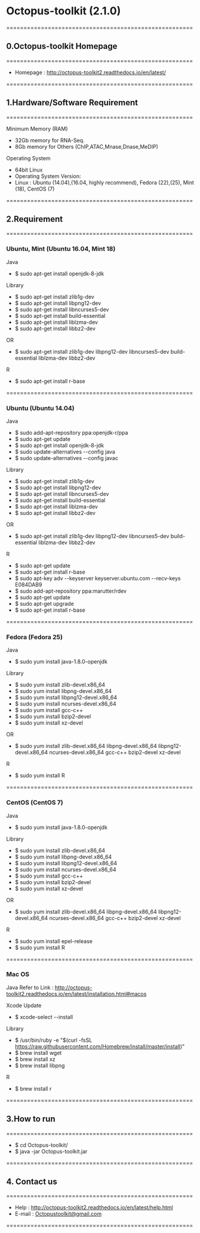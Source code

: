 # Octopus-toolkit (2.1.0)
======================================================
## 0.Octopus-toolkit Homepage
======================================================

- Homepage : http://octopus-toolkit2.readthedocs.io/en/latest/

======================================================
## 1.Hardware/Software Requirement
======================================================

Minimum Memory (RAM)
- 32Gb memory for RNA-Seq.
- 8Gb memory for Others (ChIP,ATAC,Mnase,Dnase,MeDIP)

Operating System
- 64bit Linux
- Operating System Version:
- Linux : Ubuntu (14.04),(16.04, highly recommend), Fedora (22),(25), Mint (18), CentOS (7)

======================================================
## 2.Requirement
======================================================

### Ubuntu, Mint (Ubuntu 16.04, Mint 18)
Java
- $ sudo apt-get install openjdk-8-jdk

Library
- $ sudo apt-get install zlib1g-dev
- $ sudo apt-get install libpng12-dev
- $ sudo apt-get install libncurses5-dev
- $ sudo apt-get install build-essential
- $ sudo apt-get install liblzma-dev
- $ sudo apt-get install libbz2-dev

OR 

- $ sudo apt-get install zlib1g-dev libpng12-dev libncurses5-dev build-essential liblzma-dev libbz2-dev

R
- $ sudo apt-get install r-base

======================================================

### Ubuntu (Ubuntu 14.04)
Java
- $ sudo add-apt-repository ppa:openjdk-r/ppa
- $ sudo apt-get update
- $ sudo apt-get install openjdk-8-jdk
- $ sudo update-alternatives --config java
- $ sudo update-alternatives --config javac

Library
- $ sudo apt-get install zlib1g-dev
- $ sudo apt-get install libpng12-dev
- $ sudo apt-get install libncurses5-dev
- $ sudo apt-get install build-essential
- $ sudo apt-get install liblzma-dev
- $ sudo apt-get install libbz2-dev

OR 

- $ sudo apt-get install zlib1g-dev libpng12-dev libncurses5-dev build-essential liblzma-dev libbz2-dev

R
- $ sudo apt-get update
- $ sudo apt-get install r-base
- $ sudo apt-key adv --keyserver keyserver.ubuntu.com --recv-keys E084DAB9
- $ sudo add-apt-repository ppa:marutter/rdev
- $ sudo apt-get update
- $ sudo apt-get upgrade
- $ sudo apt-get install r-base

======================================================

### Fedora (Fedora 25)
Java
- $ sudo yum install java-1.8.0-openjdk

Library
- $ sudo yum install zlib-devel.x86_64
- $ sudo yum install libpng-devel.x86_64
- $ sudo yum install libpng12-devel.x86_64
- $ sudo yum install ncurses-devel.x86_64
- $ sudo yum install gcc-c++
- $ sudo yum install bzip2-devel
- $ sudo yum install xz-devel

OR

- $ sudo yum install zlib-devel.x86_64 libpng-devel.x86_64 libpng12-devel.x86_64 ncurses-devel.x86_64 gcc-c++ bzip2-devel xz-devel

R
- $ sudo yum install R

======================================================

### CentOS (CentOS 7)
Java
- $ sudo yum install java-1.8.0-openjdk

Library
- $ sudo yum install zlib-devel.x86_64
- $ sudo yum install libpng-devel.x86_64
- $ sudo yum install libpng12-devel.x86_64
- $ sudo yum install ncurses-devel.x86_64
- $ sudo yum install gcc-c++
- $ sudo yum install bzip2-devel
- $ sudo yum install xz-devel

OR

- $ sudo yum install zlib-devel.x86_64 libpng-devel.x86_64 libpng12-devel.x86_64 ncurses-devel.x86_64 gcc-c++ bzip2-devel xz-devel

R
- $ sudo yum install epel-release
- $ sudo yum install R

======================================================

### Mac OS
Java
Refer to Link : http://octopus-toolkit2.readthedocs.io/en/latest/installation.html#macos

Xcode Update
- $ xcode-select --install

Library
- $ /usr/bin/ruby -e "$(curl -fsSL https://raw.githubusercontent.com/Homebrew/install/master/install)"
- $ brew install wget
- $ brew install xz
- $ brew install libpng

R
- $ brew install r


======================================================
## 3.How to run
======================================================

- $ cd Octopus-toolkit/
- $ java -jar Octopus-toolkit.jar

======================================================
## 4. Contact us
======================================================

- Help : http://octopus-toolkit2.readthedocs.io/en/latest/help.html
- E-mail : Octopustoolkit@gmail.com

======================================================


